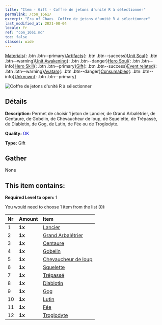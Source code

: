 ```yaml
---
title: "Item - Gift - Coffre de jetons d'unité R à sélectionner"
permalink: /con_1661/
excerpt: "Era of Chaos  Coffre de jetons d'unité R à sélectionner"
last_modified_at: 2021-08-04
locale: fr
ref: "con_1661.md"
toc: false
classes: wide
---
```

 [Materials](/ItemsFR/){: .btn .btn--primary}[Artifacts](/ItemsFR/Artifacts/){: .btn .btn--success}[Unit Soul](/ItemsFR/UnitSoul/){: .btn .btn--warning}[Unit Awakening](/ItemsFR/UnitAwakening/){: .btn .btn--danger}[Hero Soul](/ItemsFR/HeroSoul/){: .btn .btn--info}[Hero Skill](/ItemsFR/HeroSkill/){: .btn .btn--primary}[Gift](/ItemsFR/Gift/){: .btn .btn--success}[Event related](/ItemsFR/Events/){: .btn .btn--warning}[Avatars](/ItemsFR/Avatars/){: .btn .btn--danger}[Consumables](/ItemsFR/Consumables/){: .btn .btn--info}[Unknown](/ItemsFR/Unknown/){: .btn .btn--primary}

 ![Coffre de jetons d'unité R à sélectionner](/images/t/i_907277.png)

## Détails
 **Description:** Permet de choisir 1 jeton de Lancier, de Grand Arbalétrier, de Centaure, de Gobelin, de Chevaucheur de loup, de Squelette, de Trépassé, de Diablotin, de Gog, de Lutin, de Fée ou de Troglodyte.

 **Quality:** <span style="color: #0000CD">OK</span>

 **Type:** Gift

## Gather

  None

## This item contains:

 **Required Level to open:** 1

 You would need to choose 1 item from the list (0):

  | Nr | Amount |     Item    |
  |:---|:-------|:------------|
  | 1 |  **1x** | [Lancier](/ItemsFR/unt_190/) |  | 
  | 2 |  **1x** | [Grand Arbalétrier](/ItemsFR/unt_191/) |  | 
  | 3 |  **1x** | [Centaure](/ItemsFR/unt_199/) |  | 
  | 4 |  **1x** | [Gobelin](/ItemsFR/unt_217/) |  | 
  | 5 |  **1x** | [Chevaucheur de loup](/ItemsFR/unt_218/) |  | 
  | 6 |  **1x** | [Squelette](/ItemsFR/unt_208/) |  | 
  | 7 |  **1x** | [Trépassé](/ItemsFR/unt_209/) |  | 
  | 8 |  **1x** | [Diablotin](/ItemsFR/unt_226/) |  | 
  | 9 |  **1x** | [Gog](/ItemsFR/unt_227/) |  | 
  | 10 |  **1x** | [Lutin](/ItemsFR/unt_235/) |  | 
  | 11 |  **1x** | [Fée](/ItemsFR/unt_262/) |  | 
  | 12 |  **1x** | [Troglodyte](/ItemsFR/unt_244/) |  | 
